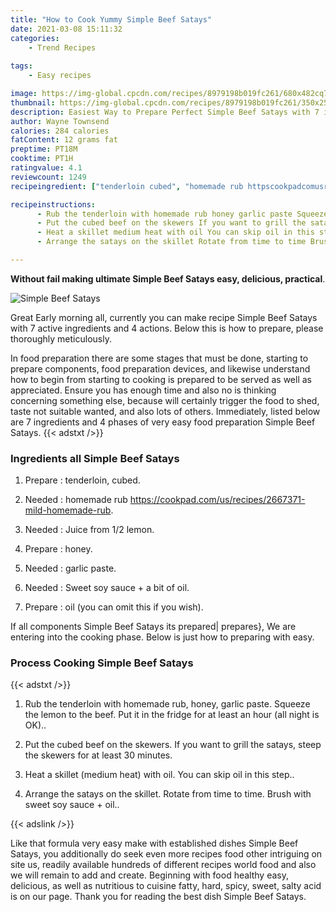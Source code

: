 ```yaml
---
title: "How to Cook Yummy Simple Beef Satays"
date: 2021-03-08 15:11:32
categories:
    - Trend Recipes
    
tags:
    - Easy recipes

image: https://img-global.cpcdn.com/recipes/8979198b019fc261/680x482cq70/simple-beef-satays-recipe-main-photo.jpg
thumbnail: https://img-global.cpcdn.com/recipes/8979198b019fc261/350x250cq70/simple-beef-satays-recipe-main-photo.jpg
description: Easiest Way to Prepare Perfect Simple Beef Satays with 7 ingredients and 4 stages of easy cooking.
author: Wayne Townsend
calories: 284 calories
fatContent: 12 grams fat
preptime: PT18M
cooktime: PT1H
ratingvalue: 4.1
reviewcount: 1249
recipeingredient: ["tenderloin cubed", "homemade rub httpscookpadcomusrecipes2667371mildhomemaderub", "Juice from 12 lemon", "honey", "garlic paste", "Sweet soy sauce  a bit of oil", "oil you can omit this if you wish"]

recipeinstructions: 
      - Rub the tenderloin with homemade rub honey garlic paste Squeeze the lemon to the beef Put it in the fridge for at least an hour all night is OK 
      - Put the cubed beef on the skewers If you want to grill the satays steep the skewers for at least 30 minutes 
      - Heat a skillet medium heat with oil You can skip oil in this step 
      - Arrange the satays on the skillet Rotate from time to time Brush with sweet soy sauce  oil

---
```




**Without fail making ultimate Simple Beef Satays easy, delicious, practical**. 


![Simple Beef Satays](https://img-global.cpcdn.com/recipes/8979198b019fc261/680x482cq70/simple-beef-satays-recipe-main-photo.jpg "Simple Beef Satays")




Great Early morning all, currently you can make recipe Simple Beef Satays with 7 active ingredients and 4 actions. Below this is how to prepare, please thoroughly meticulously.

In food preparation there are some stages that must be done, starting to prepare components, food preparation devices, and likewise understand how to begin from starting to cooking is prepared to be served as well as appreciated. Ensure you has enough time and also no is thinking concerning something else, because will certainly trigger the food to shed, taste not suitable wanted, and also lots of others. Immediately, listed below are 7 ingredients and 4 phases of very easy food preparation Simple Beef Satays.
{{< adstxt />}}

### Ingredients all Simple Beef Satays


1. Prepare  : tenderloin, cubed.

1. Needed  : homemade rub https://cookpad.com/us/recipes/2667371-mild-homemade-rub.

1. Needed  : Juice from 1/2 lemon.

1. Prepare  : honey.

1. Needed  : garlic paste.

1. Needed  : Sweet soy sauce + a bit of oil.

1. Prepare  : oil (you can omit this if you wish).



If all components Simple Beef Satays its prepared| prepares}, We are entering into the cooking phase. Below is just how to preparing with easy.

### Process Cooking Simple Beef Satays

{{< adstxt />}}


1. Rub the tenderloin with homemade rub, honey, garlic paste. Squeeze the lemon to the beef. Put it in the fridge for at least an hour (all night is OK)..



1. Put the cubed beef on the skewers. If you want to grill the satays, steep the skewers for at least 30 minutes.



1. Heat a skillet (medium heat) with oil. You can skip oil in this step..



1. Arrange the satays on the skillet. Rotate from time to time. Brush with sweet soy sauce + oil..





{{< adslink />}}

Like that formula very easy make with established dishes Simple Beef Satays, you additionally do seek even more recipes food other intriguing on site us, readily available hundreds of different recipes world food and also we will remain to add and create. Beginning with food healthy easy, delicious, as well as nutritious to cuisine fatty, hard, spicy, sweet, salty acid is on our page. Thank you for reading the best dish Simple Beef Satays.
